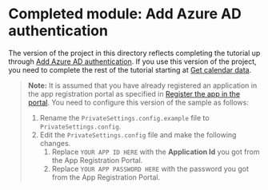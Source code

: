 # Completed module: Add Azure AD authentication

The version of the project in this directory reflects completing the tutorial up through [Add Azure AD authentication](https://docs.microsoft.com/graph/training/aspnet-tutorial?tutorial-step=3). If you use this version of the project, you need to complete the rest of the tutorial starting at [Get calendar data](https://docs.microsoft.com/graph/training/aspnet-tutorial?tutorial-step=4).

> **Note:** It is assumed that you have already registered an application in the app registration portal as specified in [Register the app in the portal](https://docs.microsoft.com/graph/training/aspnet-tutorial?tutorial-step=2). You need to configure this version of the sample as follows:
>
> 1. Rename the `PrivateSettings.config.example` file to `PrivateSettings.config`.
> 1. Edit the `PrivateSettings.config` file and make the following changes.
>     1. Replace `YOUR APP ID HERE` with the **Application Id** you got from the App Registration Portal.
>     1. Replace `YOUR APP PASSWORD HERE` with the password you got from the App Registration Portal.